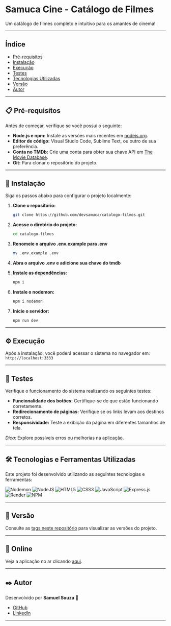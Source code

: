 # **Samuca Cine - Catálogo de Filmes**  
Um catálogo de filmes completo e intuitivo para os amantes de cinema!  

---

## **Índice**  
- [Pré-requisitos](#pré-requisitos)  
- [Instalação](#instalação)  
- [Execução](#execução)  
- [Testes](#testes)  
- [Tecnologias Utilizadas](#tecnologias-utilizadas)  
- [Versão](#versão)  
- [Autor](#autor)  

---

## **📋 Pré-requisitos**  
Antes de começar, verifique se você possui o seguinte:  
- **Node.js e npm:** Instale as versões mais recentes em [nodejs.org](https://nodejs.org/).  
- **Editor de código:** Visual Studio Code, Sublime Text, ou outro de sua preferência.  
- **Conta no TMDb:** Crie uma conta para obter sua chave API em [The Movie Database](https://www.themoviedb.org/).  
- **Git:** Para clonar o repositório do projeto.  

---

## **🔧 Instalação**  
Siga os passos abaixo para configurar o projeto localmente:  

1. **Clone o repositório:**  
   ```bash  
   git clone https://github.com/devsamuca/catalogo-filmes.git  
   ```  

2. **Acesse o diretório do projeto:**  
   ```bash  
   cd catalogo-filmes  
   ```  
3. **Renomeie o arquivo .env.example para .env**
    ```bash
    mv .env.example .env
    ```
  

4. **Abra o arquivo .env e adicione sua chave do tmdb**

  
5. **Instale as dependências:**  
   ```bash  
   npm i 
   ```

6. **Instale o nodemon:**  
   ```bash  
   npm i nodemon  
   ```  

7. **Inicie o servidor:**  
   ```bash  
   npm run dev  
   ```  

---

## **⚙️ Execução**  
Após a instalação, você poderá acessar o sistema no navegador em:  
`http://localhost:3333`  

---

## **🧪 Testes**  
Verifique o funcionamento do sistema realizando os seguintes testes:  
- **Funcionalidade dos botões:** Certifique-se de que estão funcionando corretamente.  
- **Redirecionamento de páginas:** Verifique se os links levam aos destinos corretos.  
- **Responsividade:** Teste a exibição da página em diferentes tamanhos de tela.  

*Dica:* Explore possíveis erros ou melhorias na aplicação.  

---

## **🛠️ Tecnologias e Ferramentas Utilizadas**  
Este projeto foi desenvolvido utilizando as seguintes tecnologias e ferramentas:  

![Nodemon](https://img.shields.io/badge/NODEMON-%23323330.svg?style=for-the-badge&logo=nodemon&logoColor=%BBDEAD)
![NodeJS](https://img.shields.io/badge/node.js-6DA55F?style=for-the-badge&logo=node.js&logoColor=white)
![HTML5](https://img.shields.io/badge/html5-%23E34F26.svg?style=for-the-badge&logo=html5&logoColor=white)
![CSS3](https://img.shields.io/badge/css3-%231572B6.svg?style=for-the-badge&logo=css3&logoColor=white)
![JavaScript](https://img.shields.io/badge/javascript-%23323330.svg?style=for-the-badge&logo=javascript&logoColor=%23F7DF1E)
![Express.js](https://img.shields.io/badge/express.js-%23404d59.svg?style=for-the-badge&logo=express&logoColor=%2361DAFB)
![Render](https://img.shields.io/badge/Render-%46E3B7.svg?style=for-the-badge&logo=render&logoColor=white)
![NPM](https://img.shields.io/badge/NPM-%23CB3837.svg?style=for-the-badge&logo=npm&logoColor=white)


---

## **📌 Versão**  
Consulte as [tags neste repositório](https://github.com/devsamuca/catalogo-filmes/tags) para visualizar as versões do projeto.  

---

## **📡 Online**  
Veja a aplicação no ar clicando [aqui](https://catalogo-filmes-production.up.railway.app/).  

---

## **✒️ Autor**  
Desenvolvido por **Samuel Souza** 🌹  
- [GitHub](https://github.com/devsamuca)  
- [LinkedIn](https://www.linkedin.com/in/devsamuel/)  

---
